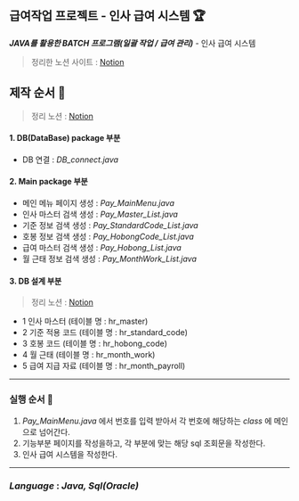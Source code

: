 ## 급여작업 프로젝트 - 인사 급여 시스템 🏆
***JAVA를 활용한 BATCH 프로그램(일괄 작업 / 급여 관리)*** -  인사 급여 시스템
> 정리한 노션 사이트 : <a href="https://dlclfh.notion.site/55fd23b481534c0b88d218f1c81bb423?pvs=4">Notion</a>
## 제작 순서 🔨
> 정리 노션 : <a href="https://dlclfh.notion.site/460b40edce084ec495ffc9143df18546?pvs=4">Notion</a>
#### 1. DB(DataBase) package 부분
- DB 연결 :  _DB_connect.java_ 
#### 2. Main package 부분
- 메인 메뉴 페이지 생성 :  _Pay_MainMenu.java_
- 인사 마스터 검색 생성 : _Pay_Master_List.java_
- 기준 정보 검색 생성   : _Pay_StandardCode_List.java_
- 호봉 정보 검색 생성   : _Pay_HobongCode_List.java_
- 급여 마스터 검색 생성 : _Pay_Hobong_List.java_
- 월 근태 정보 검색 생성 : _Pay_MonthWork_List.java_
#### 3. DB 설계 부분
> 정리 노션 : <a href="https://dlclfh.notion.site/CREATE-INSERT-6a71b27ca3f74941aae6482e89aab591?pvs=4">Notion</a>
- 1 인사 마스터 (테이블 명 : hr_master)
- 2 기준 적용 코드 (테이블 명 : hr_standard_code) 
- 3 호봉 코드 (테이블 명 : hr_hobong_code) 
- 4 월 근태 (테이블 명 : hr_month_work)
- 5 급여 지급 자료 (테이블 명 : hr_month_payroll)
---
### 실행 순서 🛒
1. _Pay_MainMenu.java_ 에서 번호를 입력 받아서 각 번호에 해당하는 _class_ 에 메인으로 넘어간다.
2. 기능부분 페이지를 작성을하고, 각 부분에 맞는 해당 sql 조회문을 작성한다.
3. 인사 급여 시스템을 작성한다.
---
### _Language_ : _Java, Sql(Oracle)_
